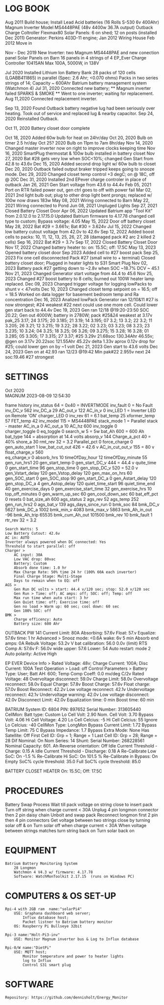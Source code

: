 # LOG BOOK
Aug 2011 
    Build house; Install Lead Acid batteries (16 Rolls S-530 6v 400Ahr)
    Magnum Inverter Model MS4448PAE (48v 4400w 36.7A output)
    Outback Charge Coltroller Flexmax80
    Solar Panels: 6 on shed; 12 on posts (installed Dec 2011)
    Generator: Perkins 403D-11 engine; 
Jan 2012 Wiring House
Feb 2012 Move in

Nov - Dec 2019
    New Inverter: two Magnum MS4448PAE and new conection panel
    Solar Panels on Barn 16 panels in 4 strings of 4
    EP_Ever Charge Controller 10415AN Max 100A, 5000W, in 138V

Jul 2020 
    Installed Lithium Ion Battery Bank
        28 packs of 120 cells (LGABB411865) in parallel
        (Spec: 2.6 Ahr; <0.070 ohms)
        Packs in two series strings of 14; Capacity ~ 600Ahr
    Batrium battery management system (Watchmon 4)
Jul 31, 2020 
    Connected new battery; 
    ** Magnum inverter failed SPARKS & SMOKE  **
    Went to one inverter; waiting for replacement.
Aug 11,2020
    Connected replacement inverter.

Sep 13, 2020
    Found Outback battery negative lug had been seriously over heating. 
    Took out of service and replaced lug & nearby capacitor.
Sep 24, 2020  Reinstalled Outback.

Oct 11, 2020 Battery closet door complete 

Oct 18, 2020 Added 60w bulb for heat on 24hr/day
Oct 20, 2020 Bulb on timer 2.5 hr/day
Oct 25? 2020 Bulb on 11pm to 7am 8hr/day
Nov 14, 2020 Changed master inverter now on right to improve clocks keeping time
Nov 16, 2020 SmartPlug thermostat & 100w bulb installed in battery closet
Nov 27, 2020 Bat #28 gets very low when SOC<10%; changed Gen Start from 42.8 to 43.6v
Dec 15, 2020 Added second drop light w/ 60w bulb to closet
Dec 20, 2020 Outback failed output braker tripped keeps going to snooze mode.
Dec 29, 2020 Changed closet temp control +3 degC; on @ 18C, off @ 20C
Dec 31, 2020 Installed 2nd EPever charge controler in place of outback
Jan 26, 2021 Gen Start voltage from 43.6 to 44.4v
Feb 05, 2021 Port on RTR failed power out, gen ctrl goes to off with power fail
Mar 02, 2021 2nd light bulb out; plug to other drop light bent prongs; replaced w/ 100w now draws 183w
May 08, 2021 Wiring connected to Barn
May 22, 2021 Wiring connected to Pond
Jun 08, 2021 Unpluged Lights
Sep 27, 2021 Closed Battery Closet Door
Apr 06, 2022 Updated Batrium app "Tool Kit" from 2.0.12.0 to 2.17.15.0
             Updated Batrium firmware to 4.17.78
             changed cell type to custom; Bypass voltage: 4.05
May 15, 2022 Door off battery closet
May 28, 2022 Bat #29 = 3.661v; Bat #30 = 3.624v
Jul 15, 2022 Changed low battery cutout voltage from 42.0v to 42.6v
Sep 12, 2022 Added boost cells to packs: 10, 11, 12, 13, 25, 26, 27, 28 
            (damaged pack #2 arc 2 killed 2 cells)
Sep 16, 2022 Bat #29 = 3.7v
Sep 17, 2022 Closed Battery Closet Door
Nov 17, 2022 Changed battery heater to: on: 15.5C; off: 17.5C
May 13, 2023 Opened battery closet door
Sep     2023 Added cell to #27 boost pack
Sep 25, 2023 Fix one cell disconnected Pack #27 (small wire to + terminal)
             Closed battery closet door; Plugged in heater lights to S31 Smart Plug
Nov 02, 2023 Battery pack #27 getting down to ~2.8v when SOC ~18.7% DCV ~ 45.1
Nov 21, 2023 Changed Generator start voltage from 44.4 to 45.6
Nov 25, 2023 Changed #27 boost battery to 8 cells; burned out 100W heater lamp replaced.
Dec 09, 2023 Changed trigger voltage for logging lowPacks to shunt v < 47volts
Dec 10, 2023 Changed closet temp setpoint on = 16.5; off = 18.5 
                Worked on data logger for basement bedroom temp and Ra concentration
Dec 16, 2023 Analized lowPack Generator ran 12/10&11 #27 is now strongest; 
            #24 weakest #22 next could use one more cell. Could lower gen start back to 44.4v
Dec 19, 2023 Gen ran 12/18 @19:20-23:50 SOC 20.22; Gen out 4000W; battery in 2780W;
            pack #25&24 weakest at 3.17v
            pak_25 3.17; 24 3.175; 20 3.185; 21 3.19; 14 3.195; 07 3.2; 13 3.2; 22 3.2;
            11 3.205; 26 3.21; 12 3.215; 19 3.22; 28 3.22; 02 3.23; 03 3.23; 08 3.23;
            23 3.235; 10 3.24; 04 3.25; 18 3.25; 06 3.26; 09 3.275; 15 3.28; 16 3.28;
            01 3.285; 05 3.305; 17 3.315; 27 3.37;
        #25 3.29v 21.68soc 130.34Ahr 46.55v; @gen on 3.17v 20.22soc 121.55Ahr 45.22v 
        delta 1.33v aprox 0.12v drop for #25; could lower gen on by ~1 volt 
Dec 21, 2023 Gen start to 43.6 volts
Dec 24, 2023 Gen on at 42.93 ran 12/23 @19:42  Min pak#22 2.955v next 24 soc:19.46 #27 strongest







# SETTINGS
Oct 2020  
MAGNUM  2023-08-09 12:54:30


frame history
inv_status	64 = 0x40  = INVERTMODE
inv_fault	0 = No Fault
inv_DC_v	562
inv_DC_a	29
AC_out_v	122
AC_in_v	0
inv_LED	1  = Inverter LED on Remote 'ON'
charger_LED	0
inv_rev	61  = 6.1
bat_temp	25
xformer_temp	57
FET_temp	42
inv_model	115 = MS4448PAE
stack_mode	1 = Parallel stack - master
AC_in_a	0
AC_out_a	10
AC_hz	600
inv_toggle	0  
charger_toggle	0
eq_toggle	0
search_w	5   = 5w
bat_Ah	600     = 600 Ah
bat_type	144  = absorption at 14.4 volts
absorp_v	144
Charge_a_pct	40   = 40%
shore_a	30
rmt_rev	32      = 3.2
Parallel_pct	0
force_charge	0
gen_auto_start	1
low_bat_cut_out	426  = 42.6 v
AC_in_cut_out_v	155  = 80 v
float_charge_v	560  
eq_charge_v	0
absorb_hrs	10
timeOfDay_hour	12
timeOfDay_minute	55
gen_run_hrs1	20
gen_start_temp	0
gen_start_DC_v	444  = 44.4 v
quite_time	0
gen_start_time	96
gen_stop_time	0
gen_stop_DC_v	520   = 52.0 v
gen_Vstart_delay	120
gen_Vstop_delay	120
gen_max_on_hrs	60
gen_SOC_start	0
gen_SOC_stop	90
gen_start_DC_a	0
gen_Astart_delay	120
gen_stop_DC_a	4
gen_Astop_delay	120
quiet_time_start	96
quiet_time_end	40
gen_exercise_days	0
gen_exercise_start_time	32
gen_exercise_hrs	10
top_off_minutes	0
gen_warm_up_sec	60
gen_cool_down_sec	60
bat_eff_pct	0
resets	0
bat_size_ah	600
ags_status	2
ags_rev	52
ags_temp	252
gen_run_hrs2	0
ags_bat_v	139
ags_days_since_run	0
bmk_soc	84
bmk_DC_v	5627
bmk_DC_a	1002
bmk_min_v	4083
bmk_max_v	5863
bmk_Ah_in_out	-96
bmk_Ah_trip	65535
bmk_cum_Ah_out	101500
bmk_rev	10
bmk_fault	1
rtr_rev	32  =  3.2

    Search Watts: 5
    Low Battery Cutout: 42.6v
    AC in: AUTO
    Inverter always powered when DC connected: Yes
    Threshold to start parallel: off
    Charger >
        AC input: 30A
        Low VAC drop: 80vac
        Battery: Custom
        Absorb done time: 1.0 hr
        Max Charge Rate: 50% time 24 hr (100% 60A each inverter)
        Final Charge Stage: Multi-Stage
        Days to remain when to EQ: off
    AGS >
        Gen Run DC volts > start: 44.4 v/120 sec; stop: 52.0 v/120 sec
        Gen Run > Time: off; AC amps: off; SOC: off; Temp: off
        Max run time when auto start: 3 hr
        Gen Quiet time: off; Exercise time: off
        Gen no load > Warm up: 60 sec; cool down: 60 sec
        Gen 100% SOC: off
    BMK >
        Charge efficency: Auto
        Battery size: 600 Ahr

OUTBACK   PW  141
    Current Limit: 80A
    Absorbing: 57.6v
    Float: 57.v
    Equalize: 57.6v  time: 1 hr
    Advanced > 
        Snooz mode: <0.6A wake: 6v 5 min
        Absorb end amps: 0A
        Rebulk Voltage: 53.2v
        V bat calibration: 56.0   0.0v
        (limit) RTS Comp A: 57.6v  F: 56.0v
            wide upper: 57.6   Lower: 54
        Auto restart: mode 2
        Auto polarity: Active High

EP EVER
    Device Info > Rated Voltage: 48v; Charge Current: 100A; Disc Current: 100A
    Test Operation > Load: off
    Control Parameters > 
        Battery Type: User; Batt AH: 600; 
        Temp Comp Coeff: 0.0 mv/deg C/2v
        Rated Voltage: 48
        Overvoltage disconnect: 59.0v
        Charge Limit: 58.0v
        Overvoltage reconnect: 58.0v
        Equal Charge: 57.8v
        Boost Charge: 57.6v
        Float charge: 57.0v
        Boost Reconnect: 42.2v
        Low voltage reconnect: 42.1v
        Undervoltage reconnect: 42.1v
        Undervoltage warning: 42.0v
        Low voltage disconnect: 42.0v
        Disconnect Limit: 42.0v
        Equalization time: 0 min
        Boost time: 60 min

BATRIUM    System ID: 6804    PIN: 897652
    Serial Number: 313605440
    CellMon:
        Batt type: Custom
        Lo Cell Volt: 2.90
        Nom. Cell Volt: 3.70
        Bypass Volt: 4.06
        Hi Cell Voltage: 4.20
        Lo Cell Celcius: -5
        Hi Cell Celcius: 55
        Ignore Lo Celcius: -40
        CellMon Type: LongMon
        Bypass Current Limit: 1.72
        Bypass Temp Limit: 75 C
        Bypass Impedance: 1.7
        Bypass Extra Mode: None
        Has Satellite: Off
        First Cell ID: Grp = 1;  Range = 1
        Last Cell ID:  Grp = 28;  Range = 28
        Dif Nominal: On
        Nom Series: 14
    Shunt:  Serial Number: 268228561
        Nominal Capacity: 601. Ah
        Reverse orientation: Off
        Idle Current Threshold - Charge:  0.15 A
        Idle Current Threshold - Discharge:  0.18 A
        Re-Calibrate Low SoC:  On  -1.5 %
        Re-Calibrate Hi SoC:   On  101.5 %
        Re-Calibrate in Bypass:  On
        Empty SoC% cycle threshold: 35.0
        Full SoC% cycle threshold: 85.0


BATTERY CLOSET HEATER
    On: 15.5C; Off: 17.5C

# PROCEDURES
Battery Swap Process
    Wait till pack voltage on string close to insert pack 
    Turn off string when charge current < 30A
    Unplug 4 pin longmon connector then 2 pin daisy chain
    Unbolt and swap pack
    Reconnect longmon first 2 pin then 4 pin connectors
    Get voltage between two strings close by turning solar off & on
    Turn solar off when charge current < 30A
    When voltage between strings matches turn string back on
    Turn solar back on 

# EQUIPMENT
    Batrium Battery Monitoring System
        28 Longmon 
        Watchmon 4 V4.3 w/ firmware: 4.17.78
        Software: WatchMonToolkit 2.17.15  (runs on Windows PC)

# COMPUTERS & OS SET-UP
    Rpi-4 with 2GB ram  name:"solarPi4"
        USE: Graphana dashboard web server; 
            Influx database host; 
            Packet listner to Batrium battery monitor
        OS: Raspberry Pi Bullseye 32bit

    Rpi-3 name:"Holt-Pi3-inv"
        USE: Monitor Magnum inverter bus & Log to Influx database

    Rpi-0/W name:"DietPi"
        USE: MQTT host;
            Monitor temperature and power to heater lights
            log to Influx
            Control S31 smart plug

# SOFTWARE
    Repository: https://github.com/dennisholt/Energy_Monitor
